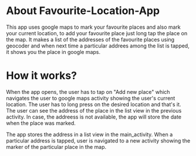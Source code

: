 # About Favourite-Location-App
This app uses google maps to mark your favourite places and also mark your current location, to add your favourite place just long tap the place on the map. It makes a list of the addresses of the favourite places using geocoder and when next time a particular addrees among the list is tapped, it shows you the place in google maps.

# How it works?
When the app opens, the user has to tap on "Add new place" which navigates the user to google maps activity showing the user's current location. The user has to long press on the desired location and that's it. The user can see the address of the place in the list view in the previous activity. In case, the addreess is not available, the app will store the date when the place was marked.

  The app stores the address in a list view in the main_activity. When a particular address is tapped, user is navigated to a new activity showing the marker of the particular place in the map.

